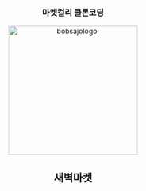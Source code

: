 <div align='center'>
  
  <h3>마켓컬리 클론코딩</h3>
  <img width="260" alt="bobsajologo" src="https://github.com/bobsajo/market/assets/124232240/374567b2-dfc6-4fc2-a5a5-4a431844707b">
  <h2>새벽마켓</h2>
  
</div>
